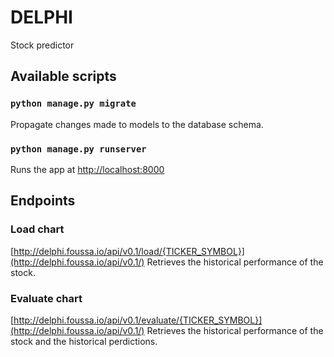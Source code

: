 # DELPHI
Stock predictor

## Available scripts
### `python manage.py migrate`
Propagate changes made to models to the database schema.

### `python manage.py runserver`
Runs the app at [http://localhost:8000](http://localhost:8000)

## Endpoints
### Load chart
[http://delphi.foussa.io/api/v0.1/load/{TICKER_SYMBOL}](http://delphi.foussa.io/api/v0.1/)
Retrieves the historical performance of the stock.

### Evaluate chart
[http://delphi.foussa.io/api/v0.1/evaluate/{TICKER_SYMBOL}](http://delphi.foussa.io/api/v0.1/)
Retrieves the historical performance of the stock and the historical perdictions.
